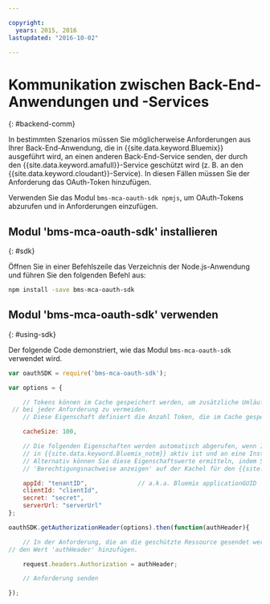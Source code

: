 ```yaml
---

copyright:
  years: 2015, 2016
lastupdated: "2016-10-02"

---
```


# Kommunikation zwischen Back-End-Anwendungen und -Services
{: #backend-comm}

In bestimmten Szenarios müssen Sie möglicherweise Anforderungen aus Ihrer Back-End-Anwendung, die in {{site.data.keyword.Bluemix}} ausgeführt wird, an einen anderen Back-End-Service senden, der durch den {{site.data.keyword.amafull}}-Service geschützt wird (z. B. an den {{site.data.keyword.cloudant}}-Service). In diesen Fällen müssen Sie der Anforderung das OAuth-Token hinzufügen.

Verwenden Sie das Modul `bms-mca-oauth-sdk npmjs`, um OAuth-Tokens abzurufen und in Anforderungen einzufügen.

## Modul 'bms-mca-oauth-sdk' installieren
{: #sdk}

Öffnen Sie in einer Befehlszeile das Verzeichnis der Node.js-Anwendung und führen Sie den folgenden Befehl aus:

```Bash
npm install -save bms-mca-oauth-sdk
```

## Modul 'bms-mca-oauth-sdk' verwenden
{: #using-sdk}

Der folgende Code demonstriert, wie das Modul `bms-mca-oauth-sdk` verwendet wird.


``` JavaScript
var oauthSDK = require('bms-mca-oauth-sdk');

var options = {

	// Tokens können im Cache gespeichert werden, um zusätzliche Umläufe
 // bei jeder Anforderung zu vermeiden.
	// Diese Eigenschaft definiert die Anzahl Token, die im Cache gespeichert werden.

	cacheSize: 100,

	// Die folgenden Eigenschaften werden automatisch abgerufen, wenn Ihre Node.js-Anwendung
	// in {{site.data.keyword.Bluemix_notm}} aktiv ist und an eine Instanz des {{site.data.keyword.amashort}}-Service gebunden ist.
	// Alternativ können Sie diese Eigenschaftswerte ermitteln, indem Sie auf
	// 'Berechtigungsnachweise anzeigen' auf der Kachel für den {{site.data.keyword.amashort}}-Service in Ihrem {{site.data.keyword.Bluemix_notm}}-Anwendungsdashboard klicken.

	appId: "tenantID",				// a.k.a. Bluemix applicationGUID
	clientId: "clientId",			
	secret: "secret",
	serverUrl: "serverUrl"
};

oauthSDK.getAuthorizationHeader(options).then(function(authHeader){

	// In der Anforderung, die an die geschützte Ressource gesendet werden soll,
// den Wert 'authHeader' hinzufügen.

	request.headers.Authorization = authHeader;

	// Anforderung senden

});

```
